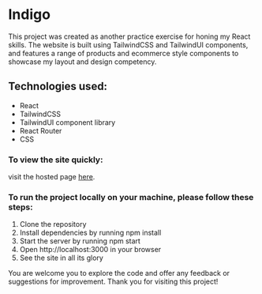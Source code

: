 # Indigo

This project was created as another practice exercise for honing my React skills. The website is built using TailwindCSS and TailwindUI components, and features a range of products and ecommerce style components to showcase my layout and design competency.

## Technologies used:

* React
* TailwindCSS
* TailwindUI component library
* React Router
* CSS

### To view the site quickly:

visit the hosted page [here](https://shop-indigo.netlify.app/).

### To run the project locally on your machine, please follow these steps:

1. Clone the repository
2. Install dependencies by running npm install
3. Start the server by running npm start
4. Open http://localhost:3000 in your browser
5. See the site in all its glory

You are welcome you to explore the code and offer any feedback or suggestions for improvement. Thank you for visiting this project!
